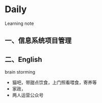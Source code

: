 # Daily
Learning note
## 一、信息系统项目管理

## 二、English

brain storming
- 猫吧，带甜点饮食，上门照看喂食，寄养等
- 家政，
- 两人运营公众号
